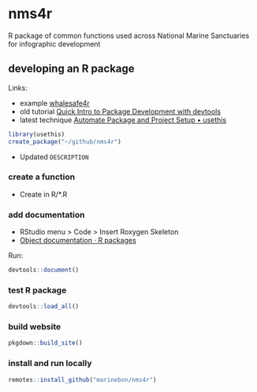 # nms4r
R package of common functions used across National Marine Sanctuaries for infographic development


## developing an R package

Links:
* example [whalesafe4r](https://github.com/BenioffOceanInitiative/whalesafe4r/tree/ecacff311c8eb5040f26f57953b682aeb1d521dc)
* old tutorial [Quick Intro to Package Development with devtools](http://ucsb-bren.github.io/ESM296-3W-2016/wk07_package.html)
* latest technique [Automate Package and Project Setup • usethis](https://usethis.r-lib.org/)

```R
library(usethis)
create_package("~/github/nms4r")
```

- Updated `DESCRIPTION`

### create a function

- Create in R/*.R

### add documentation

- RStudio menu > Code > Insert Roxygen Skeleton
- [Object documentation · R packages](http://r-pkgs.had.co.nz/man.html)


Run:

```r
devtools::document()
```

### test R package

```r
devtools::load_all()
```


### build website

```r
pkgdown::build_site()
```

### install and run locally

```r
remotes::install_github("marinebon/nms4r")
```

